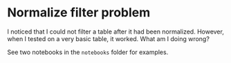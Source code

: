Normalize filter problem
========================

I noticed that I could not filter a table after it had been normalized. However, when I tested on a very basic table, it worked. What am I doing wrong?

See two notebooks in the `notebooks` folder for examples.